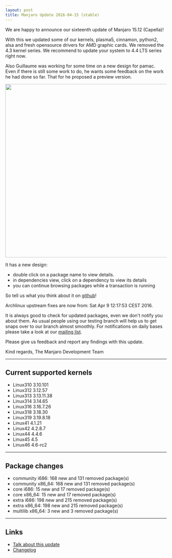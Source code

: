 ```yaml
---
layout: post
title: Manjaro Update 2016-04-15 (stable)
---
```


We are happy to announce our sixteenth update of Manjaro 15.12 (Capella)!

With this we updated some of our kernels, plasma5, cinnamon, python2, alsa and fresh opensource drivers for AMD graphic cards. We removed the 4.3 kernel series. We recommend to update your system to 4.4 LTS series right now.

Also Guillaume was working for some time on a new design for pamac. Even if there is still some work to do, he wants some feedback on the work he had done so far. That for he proposed a preview version.

<img width="540" src="https://cloud.githubusercontent.com/assets/5050022/14403033/c3b866c2-fe47-11e5-8bca-e0081b5a75e1.png">

It has a new design:

* double click on a package name to view details.
* in dependencies view, click on a dependency to view its details
* you can continue browsing packages while a transaction is running

So tell us what you think about it on [github](https://github.com/manjaro/pamac/issues/113)!

Archlinux upstream fixes are now from: Sat Apr 9 12:17:53 CEST 2016.

It is always good to check for updated packages, even we don't notify you about them. As usual people using our testing branch will help us to get snaps over to our branch almost smoothly. For notifications on daily bases please take a look at our [mailing list](https://lists.manjaro.org/pipermail/manjaro-packages/).

Please give us feedback and report any findings with this update.

Kind regards,
The Manjaro Development Team

----

## Current supported kernels

* Linux310 3.10.101
* Linux312 3.12.57
* Linux313 3.13.11.38
* Linux314 3.14.65
* Linux316 3.16.7.26
* Linux318 3.18.30
* Linux319 3.19.8.18
* Linux41  4.1.21
* Linux42  4.2.8.7
* Linux44  4.4.6
* Linux45  4.5
* Linux46  4.6-rc2

----

## Package changes

* community i686:  168 new and 131 removed package(s)
* community x86_64:  168 new and 131 removed package(s)
* core i686:  15 new and 17 removed package(s)
* core x86_64:  15 new and 17 removed package(s)
* extra i686:  198 new and 215 removed package(s)
* extra x86_64:  198 new and 215 removed package(s)
* multilib x86_64:  3 new and 3 removed package(s)

----

## Links

* [Talk about this update](https://forum.manjaro.org/index.php?topic=33047.0)
* [Changelog](https://lists.manjaro.org/pipermail/manjaro-packages/Week-of-Mon-20160411/006737.html)
